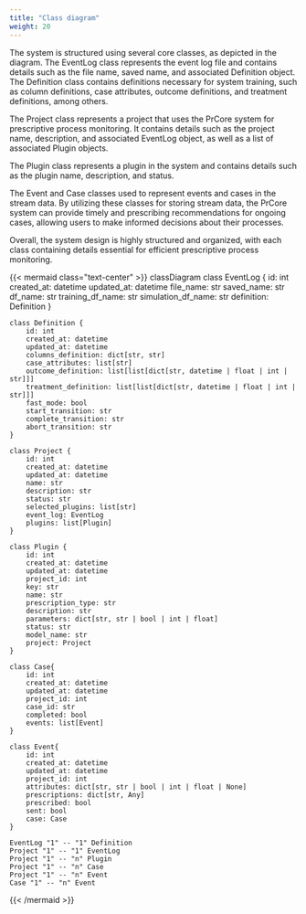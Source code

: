 ```yaml
---
title: "Class diagram"
weight: 20
---
```


The system is structured using several core classes, as depicted in the diagram. The EventLog class represents the event log file and contains details such as the file name, saved name, and associated Definition object. The Definition class contains definitions necessary for system training, such as column definitions, case attributes, outcome definitions, and treatment definitions, among others.

The Project class represents a project that uses the PrCore system for prescriptive process monitoring. It contains details such as the project name, description, and associated EventLog object, as well as a list of associated Plugin objects.

The Plugin class represents a plugin in the system and contains details such as the plugin name, description, and status.

The Event and Case classes used to represent events and cases in the stream data. By utilizing these classes for storing stream data, the PrCore system can provide timely and prescribing recommendations for ongoing cases, allowing users to make informed decisions about their processes.

Overall, the system design is highly structured and organized, with each class containing details essential for efficient prescriptive process monitoring.

{{< mermaid class="text-center" >}}
classDiagram
    class EventLog {
        id: int
        created_at: datetime
        updated_at: datetime
        file_name: str
        saved_name: str
        df_name: str
        training_df_name: str
        simulation_df_name: str
        definition: Definition
    }

    class Definition {
        id: int
        created_at: datetime
        updated_at: datetime
        columns_definition: dict[str, str]
        case_attributes: list[str]
        outcome_definition: list[list[dict[str, datetime | float | int | str]]]
        treatment_definition: list[list[dict[str, datetime | float | int | str]]]
        fast_mode: bool
        start_transition: str
        complete_transition: str
        abort_transition: str
    }

    class Project {
        id: int
        created_at: datetime
        updated_at: datetime
        name: str
        description: str
        status: str
        selected_plugins: list[str]
        event_log: EventLog
        plugins: list[Plugin]
    }

    class Plugin {
        id: int
        created_at: datetime
        updated_at: datetime
        project_id: int
        key: str
        name: str
        prescription_type: str
        description: str
        parameters: dict[str, str | bool | int | float]
        status: str
        model_name: str
        project: Project
    }

    class Case{
        id: int
        created_at: datetime
        updated_at: datetime
        project_id: int
        case_id: str
        completed: bool
        events: list[Event]
    }

    class Event{
        id: int
        created_at: datetime
        updated_at: datetime
        project_id: int
        attributes: dict[str, str | bool | int | float | None]
        prescriptions: dict[str, Any]
        prescribed: bool
        sent: bool
        case: Case
    }

    EventLog "1" -- "1" Definition
    Project "1" -- "1" EventLog
    Project "1" -- "n" Plugin
    Project "1" -- "n" Case
    Project "1" -- "n" Event
    Case "1" -- "n" Event
{{< /mermaid >}}

